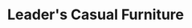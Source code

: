 ---
title: "Leader's Casual Furniture"
url: /saint-petersburg/leaders-casual-furniture/
shop: Möbel
---